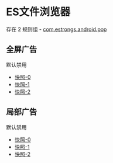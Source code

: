 # ES文件浏览器

存在 2 规则组 - [com.estrongs.android.pop](/src/apps/com.estrongs.android.pop.ts)

## 全屏广告

默认禁用

- [快照-0](https://i.gkd.li/import/12509667)
- [快照-1](https://i.gkd.li/import/12509669)
- [快照-2](https://i.gkd.li/import/13936617)

## 局部广告

默认禁用

- [快照-0](https://i.gkd.li/import/12674919)
- [快照-1](https://i.gkd.li/import/12818281)
- [快照-2](https://i.gkd.li/import/13842299)
